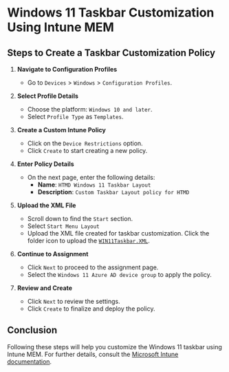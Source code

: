 # Windows 11 Taskbar Customization Using Intune MEM

## Steps to Create a Taskbar Customization Policy

1. **Navigate to Configuration Profiles**
   - Go to `Devices` > `Windows` > `Configuration Profiles`.

2. **Select Profile Details**
   - Choose the platform: `Windows 10 and later`.
   - Select `Profile Type` as `Templates`.

3. **Create a Custom Intune Policy**
   - Click on the `Device Restrictions` option.
   - Click `Create` to start creating a new policy.

4. **Enter Policy Details**
   - On the next page, enter the following details:
     - **Name**: `HTMD Windows 11 Taskbar Layout`
     - **Description**: `Custom Taskbar Layout policy for HTMD`

5. **Upload the XML File**
   - Scroll down to find the `Start` section.
   - Select `Start Menu Layout`
   - Upload the XML file created for taskbar customization. Click the folder icon to upload the [`WIN11Taskbar.XML`](/Windows/Configure%20-%20Taskbar/WIN11Taskbar.xml).

6. **Continue to Assignment**
   - Click `Next` to proceed to the assignment page.
   - Select the `Windows 11 Azure AD device group` to apply the policy.

7. **Review and Create**
   - Click `Next` to review the settings.
   - Click `Create` to finalize and deploy the policy.

## Conclusion

Following these steps will help you customize the Windows 11 taskbar using Intune MEM. For further details, consult the [Microsoft Intune documentation](https://learn.microsoft.com/en-us/mem/intune).
